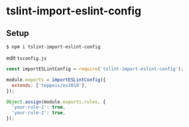 tslint-import-eslint-config
====

## Setup

```console
$ npm i tslint-import-eslint-config
```

edit `tsconfig.js`

```js
const importESLintConfig = require('tslint-import-eslint-config');

module.exports = importESLintConfig({
  extends: ['teppeis/es2018'],
});

Object.assign(module.exports.rules, {
  'your-rule-1': true,
  'your-rule-2': true,
});
```
